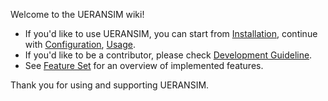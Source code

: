 Welcome to the UERANSIM wiki!

- If you'd like to use UERANSIM, you can start from [Installation](Installation), continue with [Configuration](Configuration), [Usage](Usage).
- If you'd like to be a contributor, please check [Development Guideline](Development-Guideline).
- See [Feature Set](Feature-Set) for an overview of implemented features.

Thank you for using and supporting UERANSIM.